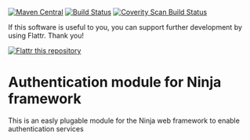 [![Maven Central](https://maven-badges.herokuapp.com/maven-central/de.svenkubiak/ninja-authentication-module/badge.svg)](https://maven-badges.herokuapp.com/maven-central/de.svenkubiak/ninja-authentication-module)
[![Build Status](https://secure.travis-ci.org/svenkubiak/ninja-authentication.png?branch=master)](http://travis-ci.org/svenkubiak/ninja-authentication)
[![Coverity Scan Build Status](https://scan.coverity.com/projects/4076/badge.svg)](https://scan.coverity.com/projects/4076)

If this software is useful to you, you can support further development by using Flattr. Thank you!

[![Flattr this repository](http://api.flattr.com/button/flattr-badge-large.png)](https://flattr.com/submit/auto?user_id=svenkubiak&url=https://github.com/svenkubiak/ninja-authentication&title=ninja-authentication&language=en&tags=github&category=software)


Authentication module for Ninja framework
=====================
This is an easly plugable module for the Ninja web framework to enable authentication services
